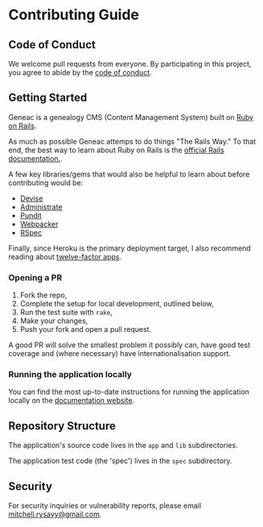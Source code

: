 # Contributing Guide

## Code of Conduct

We welcome pull requests from everyone. By participating in this project, you
agree to abide by the [code of conduct](CODE_OF_CONDUCT.md).

## Getting Started

Geneac is a genealogy CMS (Content Management System) built on [Ruby on Rails](https://rubyonrails.org).

As much as possible Geneac attemps to do things "The Rails Way." To that end, the best way to learn about
Ruby on Rails is the [official Rails documentation.](https://guides.rubyonrails.org/getting_started.html).

A few key libraries/gems that would also be helpful to learn about before contributing would be:

- [Devise](https://github.com/heartcombo/devise)
- [Administrate](https://github.com/thoughtbot/administrate)
- [Pundit](https://github.com/varvet/pundit)
- [Webpacker](https://github.com/rails/webpacker)
- [RSpec](https://rspec.info/)

Finally, since Heroku is the primary deployment target, I also recommend reading about [twelve-factor apps](https://12factor.net/).

### Opening a PR

1. Fork the repo,
2. Complete the setup for local development, outlined below,
3. Run the test suite with `rake`,
4. Make your changes,
5. Push your fork and open a pull request.

A good PR will solve the smallest problem it possibly can, have good test
coverage and (where necessary) have internationalisation support.

### Running the application locally

You can find the most up-to-date instructions for running the application locally on the [documentation website](https://mrysav.github.io/geneac/developer_quickstart/).

## Repository Structure

The application's source code lives in the `app` and `lib` subdirectories.

The application test code (the 'spec') lives in the `spec` subdirectory.

## Security

For security inquiries or vulnerability reports, please email
<mitchell.rysavy@gmail.com>.
